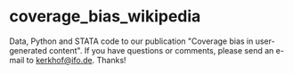 # coverage_bias_wikipedia
Data, Python and STATA code to our publication "Coverage bias in user-generated content". 
If you have questions or comments, please send an e-mail to kerkhof@ifo.de. Thanks!
